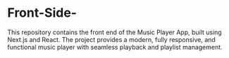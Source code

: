 # Front-Side-
This repository contains the front end of the Music Player App, built using Next.js and React. The project provides a modern, fully responsive, and functional music player with seamless playback and playlist management.
